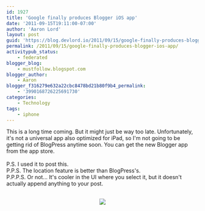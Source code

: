 ```yaml
---
id: 1927
title: 'Google finally produces Blogger iOS app'
date: '2011-09-15T19:11:00-07:00'
author: 'Aaron Lord'
layout: post
guid: 'https://blog.devlord.io/2011/09/15/google-finally-produces-blogger-ios-app/'
permalink: /2011/09/15/google-finally-produces-blogger-ios-app/
activitypub_status:
    - federated
blogger_blog:
    - mustfollow.blogspot.com
blogger_author:
    - Aaron
blogger_f316279e632a22cbc8478bd21b80f9b4_permalink:
    - '3990168726225691730'
categories:
    - Technology
tags:
    - iphone
---
```


This is a long time coming. But it might just be way too late. Unfortunately, it's not a universal app also optimized for iPad, so I'm not going to be getting rid of BlogPress anytime soon. You can get the new Blogger app from the app store.<br /><br />P.S. I used it to post this.<br />P.P.S. The location feature is better than BlogPress's.<br />P.P.P.S. Or not... It's cooler in the UI where you select it, but it doesn't actually append anything to your post.<br /><br /><div class="separator" style="clear:both;text-align:center;"><a href="https://lh4.googleusercontent.com/-Z5DtHYpz86I/TnJN5vhjboI/AAAAAAAAJ_U/0Hh2G49jrnE/s640/blogger-image-654744342.jpg" style="margin-left:1em;margin-right:1em;"><img border="0" src="https://lh4.googleusercontent.com/-Z5DtHYpz86I/TnJN5vhjboI/AAAAAAAAJ_U/0Hh2G49jrnE/s640/blogger-image-654744342.jpg" /></a></div><div class="blogger-post-footer"><img width='1' height='1' src='' alt='' /></div>